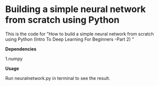 # Building a simple neural network from scratch using Python
This is the code for "How to build a simple neural network from scratch using Python (Intro To Deep Learning For Beginners -Part 2) "

<b>Dependencies</b>

1.numpy

<b>Usage</b>

Run neuralnetwork.py in terminal to see the result.
